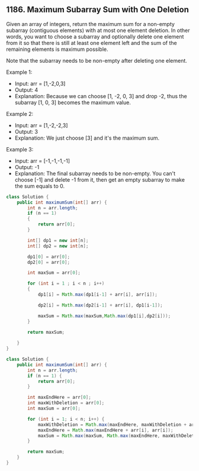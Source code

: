 ## 1186. Maximum Subarray Sum with One Deletion

Given an array of integers, return the maximum sum for a non-empty subarray (contiguous elements) with at most one element deletion. In other words, you want to choose a subarray and optionally delete one element from it so that there is still at least one element left and the sum of the remaining elements is maximum possible.

Note that the subarray needs to be non-empty after deleting one element.



Example 1:

* Input: arr = [1,-2,0,3]
* Output: 4
* Explanation: Because we can choose [1, -2, 0, 3] and drop -2, thus the subarray [1, 0, 3] becomes the maximum value.

Example 2:

* Input: arr = [1,-2,-2,3]
* Output: 3
* Explanation: We just choose [3] and it's the maximum sum.

Example 3:

* Input: arr = [-1,-1,-1,-1]
* Output: -1
* Explanation: The final subarray needs to be non-empty. You can't choose [-1] and delete -1 from it, then get an empty subarray to make the sum equals to 0.
```JAVA
class Solution {
    public int maximumSum(int[] arr) {
        int n = arr.length;
        if (n == 1)
        {
            return arr[0];
        }

        int[] dp1 = new int[n];
        int[] dp2 = new int[n];

        dp1[0] = arr[0];
        dp2[0] = arr[0];

        int maxSum = arr[0];

        for (int i = 1 ; i < n ; i++)
        {
            dp1[i] = Math.max(dp1[i-1] + arr[i], arr[i]);

            dp2[i] = Math.max(dp2[i-1] + arr[i], dp1[i-1]);

            maxSum = Math.max(maxSum,Math.max(dp1[i],dp2[i]));
        }

        return maxSum;
        
    }
}
```




```JAVA
class Solution {
    public int maximumSum(int[] arr) {
        int n = arr.length;
        if (n == 1) {
            return arr[0];
        }

        int maxEndHere = arr[0];
        int maxWithDeletion = arr[0];
        int maxSum = arr[0];

        for (int i = 1; i < n; i++) {
            maxWithDeletion = Math.max(maxEndHere, maxWithDeletion + arr[i]);
            maxEndHere = Math.max(maxEndHere + arr[i], arr[i]);
            maxSum = Math.max(maxSum, Math.max(maxEndHere, maxWithDeletion));
        }

        return maxSum;
    }
}
```